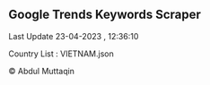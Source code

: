 

## Google Trends Keywords Scraper 
 
Last Update 23-04-2023 , 12:36:10

Country List :
VIETNAM.json



© Abdul Muttaqin 
